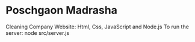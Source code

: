 # Poschgaon Madrasha
Cleaning Company Website: Html, Css, JavaScript and Node.js
To run the server: node src/server.js